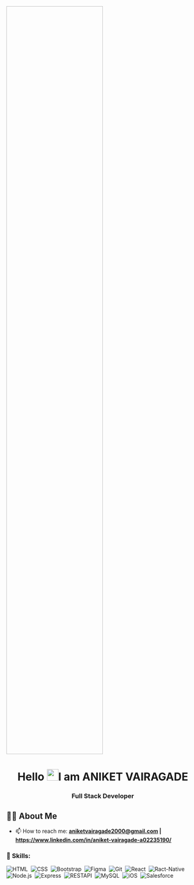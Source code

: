 
<a href="#"><img align="center" width="50%" height="50%"  /></a>

<h1 align="center">Hello <img src="https://raw.githubusercontent.com/MartinHeinz/MartinHeinz/master/wave.gif" width="30px">I am  ANIKET VAIRAGADE </h1>
<h3 align="center"> Full Stack Developer</h3>

## 🙋‍♂️  About Me


- 📫 How to reach me: **aniketvairagade2000@gmail.com  | https://www.linkedin.com/in/aniket-vairagade-a02235190/**


### 🚀 Skills:

![HTML](https://img.shields.io/badge/-HTML-05122A?style=flat&logo=HTML5)&nbsp;
![CSS](https://img.shields.io/badge/-CSS-05122A?style=flat&logo=CSS3&logoColor=1572B6)&nbsp;
![Bootstrap](https://img.shields.io/badge/-Bootstrap-05122A?style=flat&logo=bootstrap&logoColor=563D7C)&nbsp;
![Figma](https://img.shields.io/badge/-Figma-05122A?style=flat&logo=figma)&nbsp;
![Git](https://img.shields.io/badge/-Git-05122A?style=flat&logo=git)&nbsp;
![React](https://img.shields.io/badge/-React-05122A?style=flat&logo=react)&nbsp;
![Ract-Native](https://img.shields.io/badge/-Native-05122A?style=flat&logo=reactnative)&nbsp;
![Node.js](https://img.shields.io/badge/-Node.js-05122A?style=flat&logo=node.js)&nbsp;
![Express](https://img.shields.io/badge/-Express-05122A?style=flat&logo=express)&nbsp;
![RESTAPI](https://img.shields.io/badge/-RESTAPI-05122A?style=flat&logo=restapi)&nbsp;
![MySQL](https://img.shields.io/badge/-MySQL-05122A?style=flat&logo=mysql)&nbsp;
![iOS](https://img.shields.io/badge/-05122A?style=flat&logo=iOS)&nbsp;
![Salesforce](https://img.shields.io/badge/-Salesforce-05122A?style=flat&logo=salesforce)&nbsp;






<!--
**aniketvairagade/aniketvairagade** is a ✨ _special_ ✨ repository because its `README.md` (this file) appears on your GitHub profile.

Here are some ideas to get you started:

- 🔭 I’m currently working on Mern Stack 
- 🌱 I’m currently learning ...
- 👯 I’m looking to collaborate on ...
- 🤔 I’m looking for help with ...
- 💬 Ask me about ...
- 📫 How to reach me: ...
- 😄 Pronouns: ...
- ⚡ Fun fact: ...
-->
